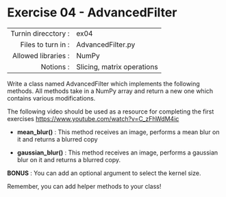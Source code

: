 # Exercise 04 - AdvancedFilter
|                         |                    |
| -----------------------:| ------------------ |
|   Turnin direcctory :   |  ex04              |
|   Files to turn in :    |  AdvancedFilter.py |
|   Allowed libraries :   |  NumPy             |
|   Notions :             |  Slicing, matrix operations |


Write a class named AdvancedFilter which implements the following methods.
All methods take in a NumPy array and return a new one which contains various modifications.

The following video should be used as a resource for completing the first exercises
https://www.youtube.com/watch?v=C_zFhWdM4ic

- __mean_blur()__ : This method receives an image, performs a mean blur on it and returns a blurred copy

- __gaussian_blur()__ : This method receives an image, performs a gaussian blur on it and returns a blurred copy.

__BONUS__ : You can add an optional argument to select the kernel size.

Remember, you can add helper methods to your class!
